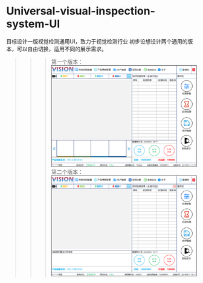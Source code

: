 # Universal-visual-inspection-system-UI
目标设计一版视觉检测通用UI，致力于视觉检测行业
初步设想设计两个通用的版本，可以自由切换，适用不同的展示需求。
>>> 第一个版本：
![VERSION1](/img_storage/version1.png)
>>> 第二个版本：
![VERSION2](/img_storage/version2.png)
